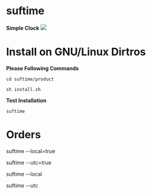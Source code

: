 # suftime
<strong>Simple Clock</strong>
<img src="https://github.com/sami2020pro/suftime/commit/a18d784347f282fc2202d7ac5691d1ae42a85294" />

# Install on GNU/Linux Dirtros 
<b>Please Following Commands</b>

`cd suftime/product`

`sh install.sh`

<b>Test Installation</b>

`suftime`

# Orders

<p>suftime --local=true</p>
<p>suftime --utc=true</p>

<p>suftime --local</p>
<p>suftime --utc</p>
